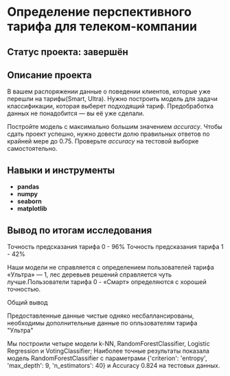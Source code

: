 # Определение перспективного тарифа для телеком-компании

## Статус проекта: завершён

## Описание проекта

В вашем распоряжении данные о поведении клиентов, которые уже перешли на тарифы(Smart, Ultra). Нужно построить модель для задачи классификации, которая выберет подходящий тариф. Предобработка данных не понадобится — вы её уже сделали.

Постройте модель с максимально большим значением *accuracy*. Чтобы сдать проект успешно, нужно довести долю правильных ответов по крайней мере до 0.75. Проверьте *accuracy* на тестовой выборке самостоятельно.

## Навыки и инструменты

- **pandas**
- **numpy**
- **seaborn**
- **matplotlib**

## Вывод по итогам исследования
Точность предсказания тарифа 0 - 96% Точность предсказания тарифа 1 - 42%

Наши модели не справляется с определением пользователей тарифа «Ультра» — 1, лес деревьев решений справляется чуть лучше.Пользователи тарифа 0 - «Смарт» определяются с хорошей точностью.

Общий вывод

Предоставленные данные чистые одняко несбаллансированы, необходимы дополнительные данные по опльзователям тарифа "Ультра"

Мы построили четыре модели k-NN, RandomForestClassifier, Logistic Regression и VotingClassifier; Наиболее точные результаты показала модель RandomForestClassifier с параметрами {'criterion': 'entropy', 'max_depth': 9, 'n_estimators': 40} и Accuracy 0.824 на тестовых данных.
